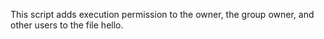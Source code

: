 This script adds execution permission to the owner, the group owner, and other users to the file hello.
